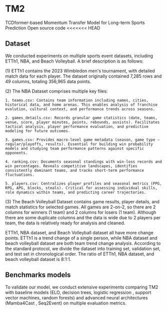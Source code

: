 # TM2
TCDformer-based Momentum Transfer Model for Long-term Sports Prediction Open source code
<<<<<<< HEAD
## Dataset
We conducted experiments on multiple sports event datasets, including ETTh1, NBA, and Beach Volleyball. A brief description is as follows:

(1) ETTh1 contains the 2023 Wimbledon men's tournament, with detailed match data for each player. The dataset originally contained 7,285 rows and 49 columns, totaling 356,965 data points.

(2) The NBA Dataset comprises multiple key files:

	1. teams.csv: Contains team information including names, cities, historical data, and home arenas. This enables analysis of franchise evolution, cultural context, and performance trends across seasons.
	
	2. games_details.csv: Records granular game statistics (date, teams, venue, score, player minutes, points, rebounds, assists). Facilitates tactical analysis, player performance evaluation, and predictive modeling for future outcomes.
	
	3. games.csv: Provides macro-level game metadata (season, game type – regular/playoffs, results). Essential for building win probability models and studying team performance patterns against specific opponents.
	
	4. ranking.csv: Documents seasonal standings with win-loss records and win percentages. Reveals competitive landscapes, identifies consistently dominant teams, and tracks short-term performance fluctuations.
	
	5. players.csv: Centralizes player profiles and seasonal metrics (PPG, RPG, APG, blocks, steals). Critical for assessing individual skills, role dynamics within teams, and predicting career trajectories.
	
(3) The Beach Volleyball Dataset contains game results, player details, and match statistics for selected games. All games are 2-on-2, so there are 2 columns for winners (1 team) and 2 columns for losers (1 team). Although there are some duplicate columns and the data is wide due to 2 players per team, the data is relatively ready for analysis and cleaned.

ETTh1, NBA dataset, and Beach Volleyball dataset all have more change points. ETTh1 is a trend change of a single person, while NBA dataset and beach volleyball dataset are both team trend change analysis. According to the standard protocol, we divide the dataset into training set, validation set, and test set in chronological order. The ratio of ETTh1, NBA dataset, and beach volleyball dataset is 8:1:1.

## Benchmarks models
To validate our model, we conduct extensive experiments comparing TM2 with baseline models (ELO, decision trees, logistic regression , support vector machines, random forests) and advanced neural architectures (Mamba4Cast , Seq2Event) on multiple evaluation metrics. 

